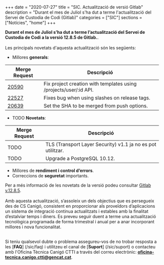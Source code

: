 +++
date        = "2020-07-27"
title       = "SIC. Actualització de versió Gitlab"
description = "Durant el mes de Juliol s'ha dut a terme l'actualització del Servei de Custodia de Codi (Gitlab)"
categories  = ["SIC"]
sections    = ["Notícies", "home"]
+++

**Durant el mes de Juliol s’ha dut a terme l’actualització del Servei de Custodia de Codi a la versió 12.8.5 de Gitlab.**.
<br>
<br>
Les principals novetats d'aquesta actualització són les següents:

* Millores **generals**:

|Merge Request|Descripció|
|-----------|----------|
|[20590](https://gitlab.com/gitlab-org/gitlab/-/merge_requests/20590)|Fix project creation with templates using /projects/user/:id API.|
|[22527](https://gitlab.com/gitlab-org/gitlab/-/merge_requests/22527)|Fixes bug when using slashes on release tags.|
|[20639](https://gitlab.com/gitlab-org/gitlab/-/merge_requests/20639)|Set the SHA to be merged from push options.|

* TODO **Novetats**:

|Merge Request|Descripció|
|-----------|----------|
|TODO|TLS (Transport Layer Security) v1.1 ja no es pot utilitzar.|
|TODO|Upgrade a PostgreSQL 10.12.|

* Millores de **rendiment i control d’errors**.
* Correccions de **seguretat** importants.


Per a més informació de les novetats de la versió podeu consultar [Gitlab v.12.8.5](https://about.gitlab.com/releases/2020/03/09/gitlab-12-8-5-released/).
<br>
<br>
Amb aquesta actualització, s’assoleix un dels objectius que es persegueix des de CS Canigó, consistent en proporcionar als
proveïdors d’aplicacions un sistema de integració continua actualitzats i estables amb la finalitat d’estalviar temps i diners.
Es preveu seguir duent a terme una actualització tecnològica programada de forma trimestral i anual per a anar incorporant
millores i nova funcionalitat.
<br>
<br>

Si teniu qualsevol dubte o problema assegureu-vos de no trobar resposta a les [**FAQ**] (/sic/faq) i utilitzeu el canal
de [**Suport**] (/sic/suport) o contacteu amb l'Oficina Tècnica Canigó CTTI a través del correu electrònic: **oficina-tecnica.canigo.ctti@gencat.cat**.